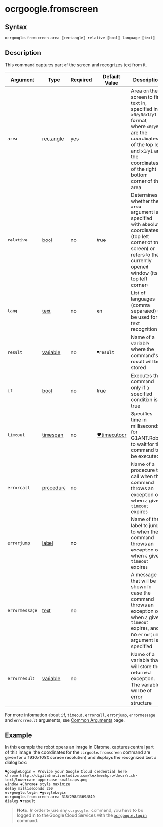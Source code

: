# ocrgoogle.fromscreen

## Syntax

```G1ANT
ocrgoogle.fromscreen area ⟦rectangle⟧ relative ⟦bool⟧ language ⟦text⟧
```

## Description

This command captures part of the screen and recognizes text from it.

| Argument | Type | Required | Default Value | Description |
| -------- | ---- | -------- | ------------- | ----------- |
| `area`         | [rectangle](https://manual.g1ant.com/link/G1ANT.Language/G1ANT.Language/Structures/RectangleStructure.md) | yes     |                            | Area on the screen to find text in, specified in `x0⫽y0⫽x1⫽y1` format, where `x0⫽y0` are the coordinates of the top left and `x1⫽y1` are the coordinates of the right bottom corner of the area |
| `relative`     | [bool](https://manual.g1ant.com/link/G1ANT.Language/G1ANT.Language/Structures/BooleanStructure.md) | no       | true                                                         | Determines whether the `area` argument is specified with absolute coordinates (top left corner of the screen) or refers to the currently opened window (its top left corner) |
| `lang`         | [text](https://manual.g1ant.com/link/G1ANT.Language/G1ANT.Language/Structures/TextStructure.md) | no       | en                                                           | List of languages (comma separated) to be used for text recognition |
| `result`       | [variable](https://manual.g1ant.com/link/G1ANT.Language/G1ANT.Language/Structures/VariableStructure.md) | no       | `♥result`                                                    | Name of a variable where the command's result will be stored |
| `if`           | [bool](https://manual.g1ant.com/link/G1ANT.Language/G1ANT.Language/Structures/BooleanStructure.md) | no       | true                                                         | Executes the command only if a specified condition is true   |
| `timeout`      | [timespan](https://manual.g1ant.com/link/G1ANT.Language/G1ANT.Language/Structures/TimeSpanStructure.md) | no       | [♥timeoutocr](https://manual.g1ant.com/link/G1ANT.Addon.Ocr.Google/G1ANT.Addon.Ocr.Google/Variables/TimeoutOcrVariable.md) | Specifies time in milliseconds for G1ANT.Robot to wait for the command to be executed |
| `errorcall`    | [procedure](https://manual.g1ant.com/link/G1ANT.Language/G1ANT.Language/Structures/ProcedureStructure.md) | no       |                                                              | Name of a procedure to call when the command throws an exception or when a given `timeout` expires |
| `errorjump`    | [label](https://manual.g1ant.com/link/G1ANT.Language/G1ANT.Language/Structures/LabelStructure.md) | no       |                                                              | Name of the label to jump to when the command throws an exception or when a given `timeout` expires |
| `errormessage` | [text](https://manual.g1ant.com/link/G1ANT.Language/G1ANT.Language/Structures/TextStructure.md) | no       |                                                              | A message that will be shown in case the command throws an exception or when a given `timeout` expires, and no `errorjump` argument is specified |
| `errorresult`  | [variable](https://manual.g1ant.com/link/G1ANT.Language/G1ANT.Language/Structures/VariableStructure.md) | no       |                                                              | Name of a variable that will store the returned exception. The variable will be of [error](https://manual.g1ant.com/link/G1ANT.Language/G1ANT.Language/Structures/ErrorStructure.md) structure |

For more information about `if`, `timeout`, `errorcall`, `errorjump`, `errormessage` and `errorresult` arguments, see [Common Arguments](https://manual.g1ant.com/link/G1ANT.Manual/appendices/common-arguments.md) page.

## Example

In this example the robot opens an image in Chrome, captures central part of this image (the coordinates for the `ocrgoole.fromscreen` command are given for a 1920x1080 screen resolution) and displays the recognized text a dialog box:

```G1ANT
♥googleLogin = Provide your Google Cloud credential here
chrome http://digitalnativestudios.com/textmeshpro/docs/rich-text/lowercase-uppercase-smallcaps.png
window ✱Chrome✱ style maximize
delay milliseconds 200
ocrgoogle.login ♥googleLogin
ocrgoogle.fromscreen area 338⫽298⫽1569⫽849
dialog ♥result
```

> **Note:** In order to use any `ocrgoogle.` command, you have to be logged in to the Google Cloud Services with the [`ocrgoogle.login`](https://manual.g1ant.com/link/G1ANT.Addon.Ocr.Google/G1ANT.Addon.Ocr.Google/Commands/OcrGoogleLoginCommand.md) command.
